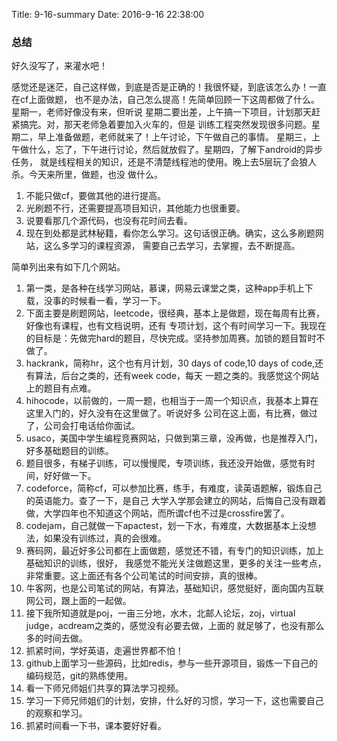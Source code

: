 Title: 9-16-summary
Date: 2016-9-16 22:38:00

### 总结

好久没写了，来灌水吧！

感觉还是迷茫，自己这样做，到底是否是正确的！我很怀疑，到底该怎么办！一直在cf上面做题，
也不是办法，自己怎么提高！先简单回顾一下这周都做了什么。星期一，老师好像没有来，但听说
星期二要出差，上午搞一下项目，计划那天赶紧搞完。对，那天老师急着要加入火车的，但是
训练工程突然发现很多问题。星期二，早上准备做题，老师就来了！上午讨论，下午做自己的事情。
星期三，上午做什么，忘了，下午进行讨论，然后就放假了。星期四，了解下android的异步任务，
就是线程相关的知识，还是不清楚线程池的使用。晚上去5层玩了会狼人杀。今天来所里，做题，也没
做什么。

1. 不能只做cf，要做其他的进行提高。
2. 光刷题不行，还需要提高项目知识，其他能力也很重要。
3. 说要看那几个源代码，也没有花时间去看。
4. 现在到处都是武林秘籍，看你怎么学习。这句话很正确。确实，这么多刷题网站，这么多学习的课程资源，
需要自己去学习，去掌握，去不断提高。

简单列出来有如下几个网站。
1. 第一类，是各种在线学习网站，慕课，网易云课堂之类，这种app手机上下载，没事的时候看一看，学习一下。
2. 下面主要是刷题网站，leetcode，很经典，基本上是做题，现在每周有比赛，好像也有课程，也有文档说明，还有
专项计划，这个有时间学习一下。我现在的目标是：先做完hard的题目，尽快完成。坚持参加周赛。加锁的题目暂时不做了。
3. hackrank，简称hr，这个也有月计划，30 days of code,10 days of code,还有算法，后台之类的，还有week code，每天
一题之类的。我感觉这个网站上的题目有点难。
4. hihocode，以前做的，一周一题，也相当于一周一个知识点，我基本上算在这里入门的，好久没有在这里做了。听说好多
公司在这上面，有比赛，做过了，公司会打电话给你面试。
5. usaco，美国中学生编程竞赛网站，只做到第三章，没再做，也是推荐入门，好多基础题目的训练。
6. 题目很多，有梯子训练，可以慢慢爬，专项训练，我还没开始做，感觉有时间，好好做一下。
7. codeforce，简称cf，可以参加比赛，练手，有难度，读英语题解，锻炼自己的英语能力。查了一下，是自己
大学入学那会建立的网站，后悔自己没有跟着做，大学四年也不知道这个网站，而所谓cf也不过是crossfire罢了。
8. codejam，自己就做一下apactest，划一下水，有难度，大数据基本上没想法，如果没有训练过，真的会很难。
9. 赛码网，最近好多公司都在上面做题，感觉还不错，有专门的知识训练，加上基础知识的训练，很好，
我感觉不能光关注做题这里，更多的关注一些考点，非常重要。这上面还有各个公司笔试的时间安排，真的很棒。
10. 牛客网，也是公司笔试的网站，有算法，基础知识，感觉挺好，面向国内互联网公司，跟上面的一起做。
11. 接下我所知道就是poj，一亩三分地，水木，北邮人论坛，zoj，virtual judge，acdream之类的，感觉没有必要去做，上面的
就足够了，也没有那么多的时间去做。
12. 抓紧时间，学好英语，走遍世界都不怕！
13. github上面学习一些源码，比如redis，参与一些开源项目，锻炼一下自己的编码规范，git的熟练使用。
14. 看一下师兄师姐们共享的算法学习视频。
15. 学习一下师兄师姐们的计划，安排，什么好的习惯，学习一下，这也需要自己的观察和学习。
16. 抓紧时间看一下书，课本要好好看。
